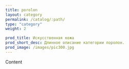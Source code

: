 ```yaml
---
title: porolon
layout: category
permalink: /catalog/:path/
type: "category"
weight: 2

prod_title: Искусственная кожа
prod_short_desc: Длинное описание категории поролон.
prod_image: /images/pic300.jpg
---
```


Content